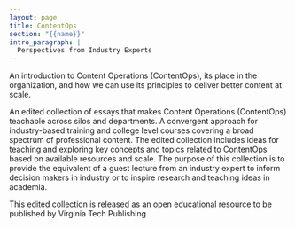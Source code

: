 ```yaml
---
layout: page
title: ContentOps
section: "{{name}}"
intro_paragraph: |
  Perspectives from Industry Experts
---
```

An introduction to Content Operations (ContentOps), its place in the organization, and how we can use its principles to deliver better content at scale. 

An edited collection of essays that makes Content Operations (ContentOps) teachable across silos and departments. A convergent approach for industry-based training and college level courses covering a broad spectrum of professional content. The edited collection includes ideas for teaching and exploring key concepts and topics related to ContentOps based on available resources and scale. The purpose of this collection is to provide the equivalent of a guest lecture from an industry expert to inform decision makers in industry or to inspire research and teaching ideas in academia.

This edited collection is released as an open educational resource to be published by Virginia Tech Publishing

